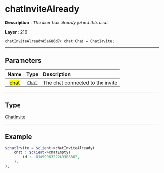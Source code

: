 # chatInviteAlready

**Description** : *The user has already joined this chat*

**Layer** : 216

```tl
chatInviteAlready#5a686d7c chat:Chat = ChatInvite;
```

---

## Parameters

| Name | Type | Description |
| :---: | :---: | :--- |
| <mark>chat</mark> | [`Chat`](type/Chat) | The chat connected to the invite |

---

## Type

[ChatInvite](type/ChatInvite)

---

## Example

```php
$chatInvite = $client->chatInviteAlready(
	chat : $client->chatEmpty(
		id : -8109996322269308862,
	),
);
```